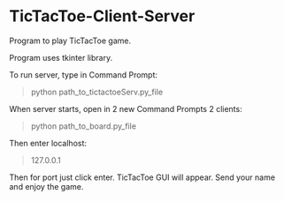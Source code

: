 # TicTacToe-Client-Server

Program to play TicTacToe game.

Program uses tkinter library.

To run server, type in Command Prompt:

> python path_to_tictactoeServ.py_file

When server starts, open in 2 new Command Prompts 2 clients:

> python path_to_board.py_file

Then enter localhost:

> 127.0.0.1

Then for port just click enter. TicTacToe GUI will appear. Send your name and enjoy the game.

